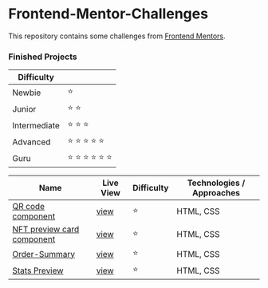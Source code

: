 # Frontend-Mentor-Challenges

This repository contains some challenges from [Frontend Mentors](https://www.frontendmentor.io/challenges). 

### Finished Projects

|Difficulty | |
|---|---|
| Newbie | :star: |
| Junior | :star: :star: |
| Intermediate | :star: :star: :star:  |
| Advanced | :star: :star: :star: :star: :star: |
| Guru | :star: :star: :star: :star: :star: :star: |

| Name                                                                                                                                                                                            |Live View|Difficulty| Technologies / Approaches |
|-------------------------------------------------------------------------------------------------------------------------------------------------------------------------------------------------|---|---|---------------------------|
| [QR code component](https://github.com/sametaluclu/FrontendMentor-Chalange/tree/master/src/QR%20code%20component)                                                                                    | [view](https://sametaluclu.github.io/FrontendMentor-Chalange/src/QR%20code%20component/) | :star:   | HTML, CSS                 |
| [NFT preview card component](https://github.com/sametaluclu/FrontendMentor-Chalange/tree/master/src/NFT-project)                                                                | [view](https://sametaluclu.github.io/FrontendMentor-Chalange/src/NFT-project/) | :star:   | HTML, CSS      
| [Order-Summary](https://github.com/sametaluclu/FrontendMentor-Chalange/tree/master/src/Order-Summary)                                                                                    | [view](https://sametaluclu.github.io/FrontendMentor-Chalange/src/Order-Summary/) | :star:   | HTML, CSS                 |           |
| [Stats Preview](https://github.com/sametaluclu/FrontendMentor-Chalange/tree/master/src/stats-preview)                                                                                    | [view](https://sametaluclu.github.io/FrontendMentor-Chalange/src/stats-preview/) | :star:   | HTML, CSS                 |           |
